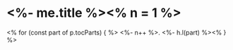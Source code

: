 
# <%- me.title %><% n = 1 %>
<% for (const part of p.tocParts) { %>
<%- n++ %>. <%- h.l(part) %><% } %>

